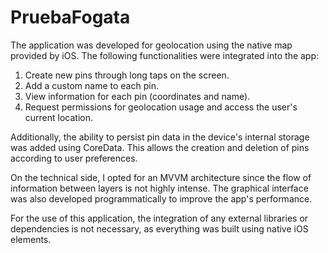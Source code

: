 # PruebaFogata

The application was developed for geolocation using the native map provided by iOS. The following functionalities were integrated into the app:

1. Create new pins through long taps on the screen.
2. Add a custom name to each pin.
3. View information for each pin (coordinates and name).
4. Request permissions for geolocation usage and access the user's current location.

Additionally, the ability to persist pin data in the device's internal storage was added using CoreData. This allows the creation and deletion of pins according to user preferences.

On the technical side, I opted for an MVVM architecture since the flow of information between layers is not highly intense. The graphical interface was also developed programmatically to improve the app's performance.

For the use of this application, the integration of any external libraries or dependencies is not necessary, as everything was built using native iOS elements.
